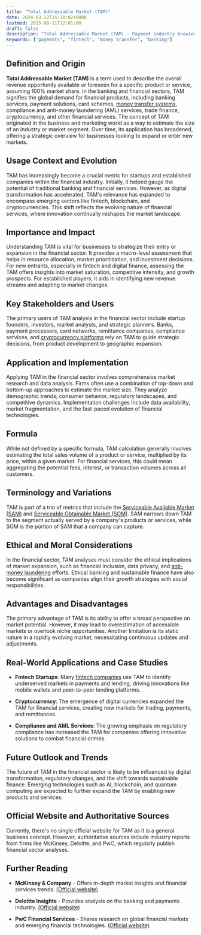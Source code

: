 ```yaml
---
title: "Total Addressable Market (TAM)"
date: 2024-03-22T15:18:02+0000
lastmod: 2025-08-11T12:01:00
draft: false
description: "Total Addressable Market (TAM) - Payment industry knowledge and insights"
keywords: ["payments", "fintech", "money transfer", "banking"]
---
```


## Definition and Origin

**Total Addressable Market (TAM)** is a term used to describe the overall revenue opportunity available or foreseen for a specific product or service, assuming 100% market share. In the banking and financial sectors, TAM signifies the global demand for financial products, including banking services, payment solutions, card schemes, [money transfer systems](https://faisalkhanllc.xyz/resources/payments-wiki/m/money-transfer-systems/), compliance and anti-money laundering (AML) services, trade finance, cryptocurrency, and other financial services. The concept of TAM originated in the business and marketing world as a way to estimate the size of an industry or market segment. Over time, its application has broadened, offering a strategic overview for businesses looking to expand or enter new markets.

## Usage Context and Evolution

TAM has increasingly become a crucial metric for startups and established companies within the financial industry. Initially, it helped gauge the potential of traditional banking and financial services. However, as digital transformation has accelerated, TAM's relevance has expanded to encompass emerging sectors like fintech, blockchain, and cryptocurrencies. This shift reflects the evolving nature of financial services, where innovation continually reshapes the market landscape.

## Importance and Impact

Understanding TAM is vital for businesses to strategize their entry or expansion in the financial sector. It provides a macro-level assessment that helps in resource allocation, market prioritization, and investment decisions. For new entrants, especially in fintech and digital finance, assessing the TAM offers insights into market saturation, competitive intensity, and growth prospects. For established players, it aids in identifying new revenue streams and adapting to market changes.

## Key Stakeholders and Users

The primary users of TAM analysis in the financial sector include startup founders, investors, market analysts, and strategic planners. Banks, payment processors, card networks, remittance companies, compliance services, and [cryptocurrency platforms](https://faisalkhanllc.xyz/resources/payments-wiki/c/cryptocurrency-exchanges/) rely on TAM to guide strategic decisions, from product development to geographic expansion.

## Application and Implementation

Applying TAM in the financial sector involves comprehensive market research and data analysis. Firms often use a combination of top-down and bottom-up approaches to estimate the market size. They analyze demographic trends, consumer behavior, regulatory landscapes, and competitive dynamics. Implementation challenges include data availability, market fragmentation, and the fast-paced evolution of financial technologies.

## Formula

While not defined by a specific formula, TAM calculation generally involves estimating the total sales volume of a product or service, multiplied by its price, within a given market. For financial services, this could mean aggregating the potential fees, interest, or transaction volumes across all customers.

## Terminology and Variations

TAM is part of a trio of metrics that include the [Serviceable Available Market (SAM)](https://faisalkhanllc.xyz/resources/payments-wiki/t/total-addressable-market-tam/serviceable-available-market-sam/) and [Serviceable Obtainable Market (SOM)](https://faisalkhanllc.xyz/resources/payments-wiki/t/total-addressable-market-tam/serviceable-obtainable-market-som/). SAM narrows down TAM to the segment actually served by a company's products or services, while SOM is the portion of SAM that a company can capture.

## Ethical and Moral Considerations

In the financial sector, TAM analyses must consider the ethical implications of market expansion, such as financial inclusion, data privacy, and [anti-money laundering](https://faisalkhanllc.xyz/resources/payments-wiki/a/anti-money-laundering-aml/) efforts. Ethical banking and sustainable finance have also become significant as companies align their growth strategies with social responsibilities.

## Advantages and Disadvantages

The primary advantage of TAM is its ability to offer a broad perspective on market potential. However, it may lead to overestimation of accessible markets or overlook niche opportunities. Another limitation is its static nature in a rapidly evolving market, necessitating continuous updates and adjustments.

## Real-World Applications and Case Studies

- **Fintech Startups**: Many [fintech companies](https://faisalkhanllc.xyz/resources/payments-wiki/f/fintech/) use TAM to identify underserved markets in payments and lending, driving innovations like mobile wallets and peer-to-peer lending platforms.

- **Cryptocurrency**: The emergence of digital currencies expanded the TAM for financial services, creating new markets for trading, payments, and remittances.

- **Compliance and AML Services**: The growing emphasis on regulatory compliance has increased the TAM for companies offering innovative solutions to combat financial crimes.

## Future Outlook and Trends

The future of TAM in the financial sector is likely to be influenced by digital transformation, regulatory changes, and the shift towards sustainable finance. Emerging technologies such as AI, blockchain, and quantum computing are expected to further expand the TAM by enabling new products and services.

## Official Website and Authoritative Sources

Currently, there's no single official website for TAM as it is a general business concept. However, authoritative sources include industry reports from firms like McKinsey, Deloitte, and PwC, which regularly publish financial sector analyses.

## Further Reading

- **McKinsey & Company** - Offers in-depth market insights and financial services trends. [(Official website)](https://www.mckinsey.com/)

- **Deloitte Insights** - Provides analysis on the banking and payments industry. [(Official website)](https://www.deloitte.com/global/en/our-thinking.html)

- **PwC Financial Services** - Shares research on global financial markets and emerging financial technologies. [(Official website)](https://www.pwc.com/us/en/industries/financial-services.html)
